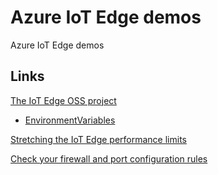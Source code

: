 # Azure IoT Edge demos

Azure IoT Edge demos

## Links

[The IoT Edge OSS project](https://github.com/Azure/iotedge)

- [EnvironmentVariables](https://github.com/Azure/iotedge/blob/main/doc/EnvironmentVariables.md)

[Stretching the IoT Edge performance limits](https://techcommunity.microsoft.com/t5/internet-of-things-blog/stretching-the-iot-edge-performance-limits/ba-p/2993856)

[Check your firewall and port configuration rules](https://learn.microsoft.com/en-us/azure/iot-edge/troubleshoot?view=iotedge-1.4#check-your-firewall-and-port-configuration-rules)
